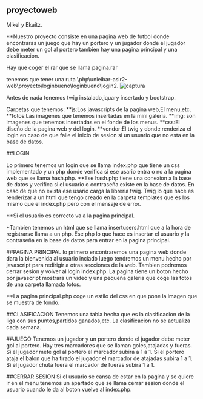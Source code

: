 ## proyectoweb
Mikel y Ekaitz.

**Nuestro proyecto consiste en una pagina web de futbol donde encontraras un  juego que hay un portero y un jugador donde el jugador debe meter un gol al portero tambien hay una pagina principal y una clasificacion.

Hay que coger el rar que se llama pagina.rar

tenemos que tener una ruta \php\unieibar-asir2-web\proyecto\loginbueno\loginbueno\login2.
![captura](https://user-images.githubusercontent.com/43339408/52412283-91e01980-2ade-11e9-8bd8-058d42015eea.PNG)

Antes de nada tenemos twig instalado,jquary insertado y bootstrap.



Carpetas que tenemos:
**js:Los javascripts de la pagina web,El menu,etc.
**fotos:Las imagenes que tenemos insertadas en la mini galeria.
**img: son imagenes que tenemos insertadas en el fonde de los menus.
**css:El diseño de la pagina web y del login.
**vendor:El twig y donde renderiza el login en caso de que falle el inicio de sesion si un usuario que no esta en la base de datos.

##LOGIN

Lo primero tenemos un login que se llama index.php que tiene un css implementado  y un php donde verifica si ese usario entra o no a la pagina web que se llama hash.php. 
**Ese hash.php tiene una conexion a la base de datos y verifica si el usuario o contraseña existe en la base de datos. En caso de que no exista ese usario  carga la libreria twig. Twig lo que hace es renderizar a un html que tengo creado en la carpeta templates que es los mismo que el index.php pero con el mensaje de error.

**Si el usuario es correcto va a la pagina principal.

*Tambien tenemos un html que se llama insertusers.html que a la hora de registrarse llama a un php. Ese php lo que hace es insertar el usuario y la contraseña en la base de datos para entrar en la pagina principal.

##PAGINA PRINCIPAL
lo primero encontraremos una pagina web donde dara la bienvenida al usuario inciado luego tendremos un menu hecho por javascript para redirigir a otras secciones de la web. Tambien podremos cerrar sesion y volver al login index.php. La pagina tiene un boton hecho por javascript mostrara un video y una pequeña galeria que coge las fotos de una carpeta llamada fotos.

**La pagina principal.php coge un estilo del css en que pone la imagen que se muestra de fondo.


##CLASIFICACION
Tenemos una tabla hecha que es la clasificacion de la liga con sus puntos,partidos ganados,etc.
La clasificacion no se actualiza cada semana.

##JUEGO
Tenemos un jugador y un portero donde el jugador debe meter gol al portero. Hay tres marcadores que se llaman goles,atajadas y fueras. Si el jugador mete gol al portero el marcador subira a 1 a 1. Si el portero ataja el balon que ha tirado el jugador el marcador de atajadas subira 1 a 1. Si el jugador chuta fuera el marcador de fueras subira 1 a 1.


##CERRAR SESION
Si el usuario se cansa de estar en la pagina y se quiere ir en el menu tenemos un apartado que se llama cerrar sesion donde el usuario cuando le da al boton vuelve al index.php.

